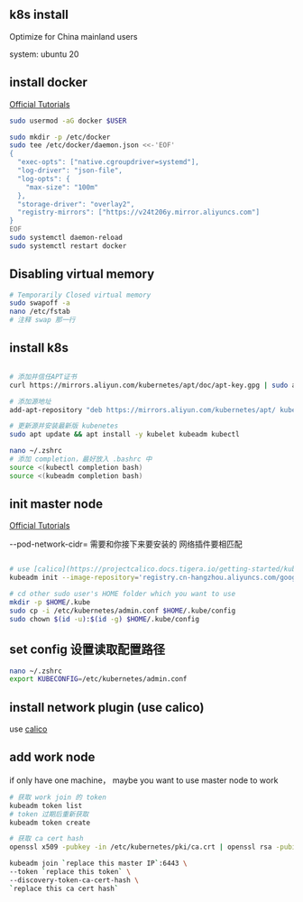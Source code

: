 ## k8s install

Optimize for China mainland users

system: ubuntu 20  

## install docker

[Official Tutorials](https://docs.docker.com/engine/install/ubuntu/)

```bash
sudo usermod -aG docker $USER

sudo mkdir -p /etc/docker
sudo tee /etc/docker/daemon.json <<-'EOF'
{
  "exec-opts": ["native.cgroupdriver=systemd"],
  "log-driver": "json-file",
  "log-opts": {
    "max-size": "100m"
  },
  "storage-driver": "overlay2",
  "registry-mirrors": ["https://v24t206y.mirror.aliyuncs.com"]
}
EOF
sudo systemctl daemon-reload
sudo systemctl restart docker
```

## Disabling virtual memory 

```bash
# Temporarily Closed virtual memory 
sudo swapoff -a
nano /etc/fstab
# 注释 swap 那一行
```

## install k8s

```bash

# 添加并信任APT证书
curl https://mirrors.aliyun.com/kubernetes/apt/doc/apt-key.gpg | sudo apt-key add -

# 添加源地址
add-apt-repository "deb https://mirrors.aliyun.com/kubernetes/apt/ kubernetes-xenial main"

# 更新源并安装最新版 kubenetes
sudo apt update && apt install -y kubelet kubeadm kubectl

nano ~/.zshrc
# 添加 completion，最好放入 .bashrc 中
source <(kubectl completion bash)
source <(kubeadm completion bash)
```

## init master node

[Official Tutorials](https://kubernetes.io/docs/setup/production-environment/tools/kubeadm/create-cluster-kubeadm/)

--pod-network-cidr= 需要和你接下来要安装的 网络插件要相匹配

```bash

# use [calico](https://projectcalico.docs.tigera.io/getting-started/kubernetes/quickstart)
kubeadm init --image-repository='registry.cn-hangzhou.aliyuncs.com/google_containers' --pod-network-cidr=192.168.0.0/16

# cd other sudo user's HOME folder which you want to use
mkdir -p $HOME/.kube
sudo cp -i /etc/kubernetes/admin.conf $HOME/.kube/config
sudo chown $(id -u):$(id -g) $HOME/.kube/config
```

## set config 设置读取配置路径

```bash
nano ~/.zshrc
export KUBECONFIG=/etc/kubernetes/admin.conf
```

## install network plugin (use calico)

use [calico](https://projectcalico.docs.tigera.io/getting-started/kubernetes/quickstart)

## add work node

if only have one machine， maybe you want to use master node to work

```bash
# 获取 work join 的 token
kubeadm token list
# token 过期后重新获取
kubeadm token create

# 获取 ca cert hash
openssl x509 -pubkey -in /etc/kubernetes/pki/ca.crt | openssl rsa -pubin -outform der 2>/dev/null | sha256sum | awk '{print $1}'

kubeadm join `replace this master IP`:6443 \
--token `replace this token` \
--discovery-token-ca-cert-hash \
`replace this ca cert hash`
```
